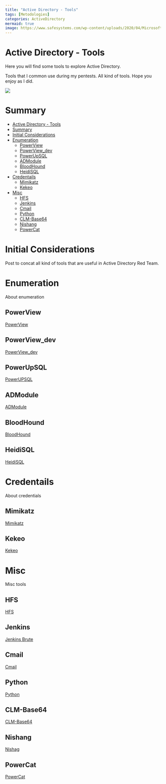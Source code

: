 ```yaml
---
title: "Active Directory - Tools"
tags: [Metodologies]
categories: ActiveDirectory
mermaid: true
image: https://www.safesystems.com/wp-content/uploads/2020/04/Microsofts-LDAP-Security-Update-and-the-Impact-on-Financial-Institutions-Today-Header-Blog-Image.png
---
```


# Active Directory - Tools

Here you will find some tools to explore Active Directory.

Tools that I common use during my pentests. All kind of tools. Hope you enjoy as I did.

![](https://0x4rt3mis.github.io/assets/img/active-enum/ferramentas.png)

# Summary

- [Active Directory - Tools](#active-directory---tools)
- [Summary](#summary)
- [Initial Considerations](#initial-considerations)
- [Enumeration](#enumeration)
  - [PowerView](#powerview)
  - [PowerView\_dev](#powerview_dev)
  - [PowerUpSQL](#powerupsql)
  - [ADModule](#admodule)
  - [BloodHound](#bloodhound)
  - [HeidiSQL](#heidisql)
- [Credentails](#credentails)
  - [Mimikatz](#mimikatz)
  - [Kekeo](#kekeo)
- [Misc](#misc)
  - [HFS](#hfs)
  - [Jenkins](#jenkins)
  - [Cmail](#cmail)
  - [Python](#python)
  - [CLM-Base64](#clm-base64)
  - [Nishang](#nishang)
  - [PowerCat](#powercat)

# Initial Considerations

Post to concat all kind of tools that are useful in Active Directory Red Team.

# Enumeration

About enumeration

## PowerView

[PowerView](https://github.com/PowerShellMafia/PowerSploit/blob/master/Recon/PowerView.ps1)

## PowerView_dev

[PowerView_dev](https://github.com/lucky-luk3/ActiveDirectory/blob/master/PowerView-Dev.ps1)

## PowerUpSQL

[PowerUPSQL](https://github.com/NetSPI/PowerUpSQL)

## ADModule

[ADModule](https://github.com/samratashok/ADModule)

## BloodHound

[BloodHound](https://github.com/puckiestyle/powershell/blob/master/SharpHound.ps1)

## HeidiSQL

[HeidiSQL](https://www.heidisql.com/download.php)

# Credentails

About credentials

## Mimikatz

[Mimikatz](https://github.com/samratashok/nishang/blob/master/Gather/Invoke-Mimikatz.ps1)

## Kekeo

[Kekeo](https://github.com/gentilkiwi/kekeo)

# Misc

Misc tools

## HFS

[HFS](https://www.rejetto.com/hfs/)

## Jenkins

[Jenkins Brute](https://github.com/chryzsh/JenkinsPasswordSpray)

## Cmail

[Cmail](https://www.inveigle.net/cmail/download)

## Python

[Python](https://www.python.org/downloads/windows/)

## CLM-Base64

[CLM-Base64](https://github.com/FortyNorthSecurity/CLM-Base64)

## Nishang

[Nishag](https://github.com/samratashok/nishang)

## PowerCat

[PowerCat](https://github.com/besimorhino/powercat/blob/master/powercat.ps1)